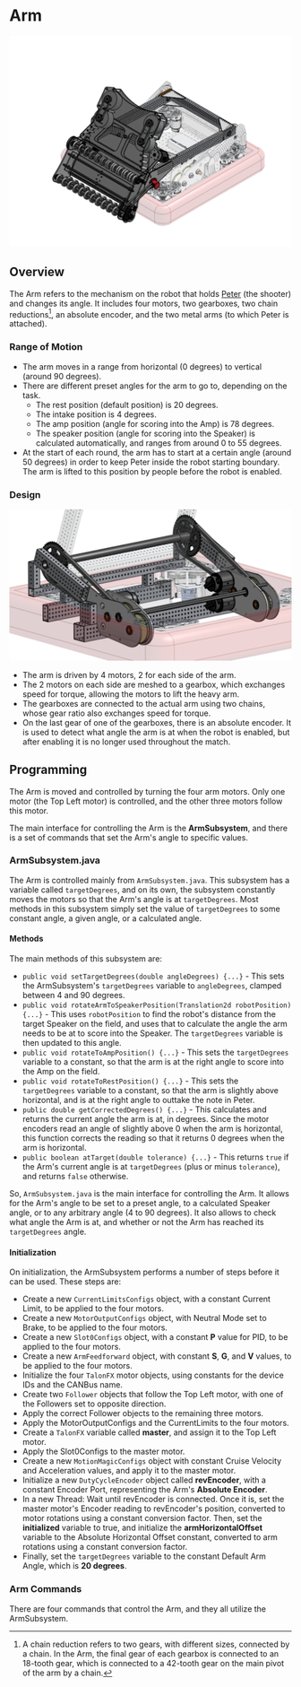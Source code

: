 # Arm

![The entire Arm and Peter mechanism on the robot](arm-images/FRCPeterArm.png)

## Overview

The Arm refers to the mechanism on the robot that holds [Peter](peter.md) (the shooter) and changes its angle. It includes four motors, two gearboxes, two chain reductions[^1], an absolute encoder, and the two metal arms (to which Peter is attached).

[^1]: A chain reduction refers to two gears, with different sizes, connected by a chain. In the Arm, the final gear of each gearbox is connected to an 18-tooth gear, which is connected to a 42-tooth gear on the main pivot of the arm by a chain.

### Range of Motion

- The arm moves in a range from horizontal (0 degrees) to vertical (around 90 degrees).
- There are different preset angles for the arm to go to, depending on the task.
  - The rest position (default position) is 20 degrees.
  - The intake position is 4 degrees.
  - The amp position (angle for scoring into the Amp) is 78 degrees.
  - The speaker position (angle for scoring into the Speaker) is calculated automatically, and ranges from around 0 to 55 degrees.
- At the start of each round, the arm has to start at a certain angle (around 50 degrees) in order to keep Peter inside the robot starting boundary. The arm is lifted to this position by people before the robot is enabled.

### Design

![The different parts of the Arm mechanism that are responsible for moving the arm to different angles](arm-images/FRCArmMechanisms.png)

- The arm is driven by 4 motors, 2 for each side of the arm.
- The 2 motors on each side are meshed to a gearbox, which exchanges speed for torque, allowing the motors to lift the heavy arm.
- The gearboxes are connected to the actual arm using two chains, whose gear ratio also exchanges speed for torque.
- On the last gear of one of the gearboxes, there is an absolute encoder. It is used to detect what angle the arm is at when the robot is enabled, but after enabling it is no longer used throughout the match.

## Programming

The Arm is moved and controlled by turning the four arm motors. Only one motor (the Top Left motor) is controlled, and the other three motors follow this motor.

The main interface for controlling the Arm is the **ArmSubsystem**, and there is a set of commands that set the Arm's angle to specific values.

### ArmSubsystem.java

The Arm is controlled mainly from `ArmSubsystem.java`. This subsystem has a variable called `targetDegrees`, and on its own, the subsystem constantly moves the motors so that the Arm's angle is at `targetDegrees`. Most methods in this subsystem simply set the value of `targetDegrees` to some constant angle, a given angle, or a calculated angle.

#### Methods

The main methods of this subsystem are:

- `public void setTargetDegrees(double angleDegrees) {...}` - This sets the ArmSubsystem's `targetDegrees` variable to `angleDegrees`, clamped between 4 and 90 degrees.
- `public void rotateArmToSpeakerPosition(Translation2d robotPosition) {...}` - This uses `robotPosition` to find the robot's distance from the target Speaker on the field, and uses that to calculate the angle the arm needs to be at to score into the Speaker. The `targetDegrees` variable is then updated to this angle.
- `public void rotateToAmpPosition() {...}` - This sets the `targetDegrees` variable to a constant, so that the arm is at the right angle to score into the Amp on the field.
- `public void rotateToRestPosition() {...}` - This sets the `targetDegrees` variable to a constant, so that the arm is slightly above horizontal, and is at the right angle to outtake the note in Peter.
- `public double getCorrectedDegrees() {...}` - This calculates and returns the current angle the arm is at, in degrees. Since the motor encoders read an angle of slightly above 0 when the arm is horizontal, this function corrects the reading so that it returns 0 degrees when the arm is horizontal.
- `public boolean atTarget(double tolerance) {...}` - This returns `true` if the Arm's current angle is at `targetDegrees` (plus or minus `tolerance`), and returns `false` otherwise.

So, `ArmSubsystem.java` is the main interface for controlling the Arm. It allows for the Arm's angle to be set to a preset angle, to a calculated Speaker angle, or to any arbitrary angle (4 to 90 degrees). It also allows to check what angle the Arm is at, and whether or not the Arm has reached its `targetDegrees` angle.

#### Initialization

On initialization, the ArmSubsystem performs a number of steps before it can be used. These steps are:

- Create a new `CurrentLimitsConfigs` object, with a constant Current Limit, to be applied to the four motors.
- Create a new `MotorOutputConfigs` object, with Neutral Mode set to Brake, to be applied to the four motors.
- Create a new `Slot0Configs` object, with a constant **P** value for PID, to be applied to the four motors.
- Create a new `ArmFeedforward` object, with constant **S**, **G**, and **V** values, to be applied to the four motors.
- Initialize the four `TalonFX` motor objects, using constants for the device IDs and the CANBus name.
- Create two `Follower` objects that follow the Top Left motor, with one of the Followers set to opposite direction.
- Apply the correct Follower objects to the remaining three motors.
- Apply the MotorOutputConfigs and the CurrentLimits to the four motors.
- Create a `TalonFX` variable called **master**, and assign it to the Top Left motor.
- Apply the Slot0Configs to the master motor.
- Create a new `MotionMagicConfigs` object with constant Cruise Velocity and Acceleration values, and apply it to the master motor.
- Initialize a new `DutyCycleEncoder` object called **revEncoder**, with a constant Encoder Port, representing the Arm's **Absolute Encoder**.
- In a new Thread: Wait until revEncoder is connected. Once it is, set the master motor's Encoder reading to revEncoder's position, converted to motor rotations using a constant conversion factor. Then, set the **initialized** variable to true, and initialize the **armHorizontalOffset** variable to the Absolute Horizontal Offset constant, converted to arm rotations using a constant conversion factor.
- Finally, set the `targetDegrees` variable to the constant Default Arm Angle, which is **20 degrees**.

### Arm Commands

There are four commands that control the Arm, and they all utilize the ArmSubsystem.
